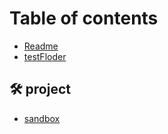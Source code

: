 # Table of contents

* [Readme](README.md)
* [testFloder](testfloder.md)

## 🛠 project

* [sandbox](project/sandbox.md)
